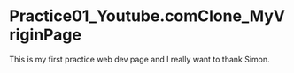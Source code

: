 # Practice01_Youtube.comClone_MyVriginPage
This is my first practice web dev page and I really want to thank Simon. 
